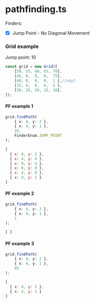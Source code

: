 # pathfinding.ts

Finders:
- [x] Jump Point - No Diagonal Movement

### Grid example
Jump point: 10
```ts
const grid = new Grid([
    [50, 55, 60, 65, 70],
    [45, 0,  0,  0,  75],
    [40, 0,  0,  0,  1 ],//x4y2
    [35, 0,  0,  0,  5 ],
    [30, 25, 20, 15, 10],
]);
```
#### PF example 1
```ts
grid.findPath(
    { x: 4, y: 2 }, 
    { x: 4, y: 1 }, 
    10,
    FinderEnum.JUMP_POINT
);
```
```js
[
  { x: 4, y: 2 },
  { x: 4, y: 4 },
  { x: 0, y: 4 },
  { x: 0, y: 0 },
  { x: 4, y: 0 },
  { x: 4, y: 1 }
]

```
#### PF example 2
```ts
grid.findPath(
    { x: 4, y: 2 }, 
    { x: 4, y: 1 }, 
    1
);
```
```js
[ ]
```
#### PF example 3
```ts
grid.findPath(
    { x: 4, y: 2 }, 
    { x: 4, y: 1 }, 
    85
);
```
```js
[
  { x: 4, y: 2 },
  { x: 4, y: 1 }
]
```

